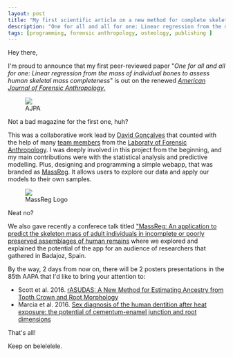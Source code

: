 ```yaml
---
layout: post
title: "My first scientific article on a new method for complete skeletal mass estimation is out"
description: "One for all and all for one: Linear regression from the mass of individual bones to assess human skeletal mass completeness"
tags: [programming, forensic anthropology, osteology, publishing ]
---
```


Hey there,

I'm proud to announce that my first peer-reviewed paper "*One for all and all for one: Linear regression from the mass of individual bones to assess human skeletal mass completeness*" is out on the renewed <a href = "http://onlinelibrary.wiley.com/doi/10.1002/ajpa.22979/abstract" target = "_blank">*American Journal of Forensic Anthropology*.</a>

<figure>
	<a href = "http://onlinelibrary.wiley.com/doi/10.1002/ajpa.22979/abstract" target = "_blank"><img src="http://jcoelho.com/images/ajpabanner.gif"/></a>
	<figcaption>AJPA</figcaption>
</figure>

Not a bad magazine for the first one, huh?

This was a collaborative work lead by <a href = "http://lfa.uc.pt/member/david_goncalves/" target = "_blank">David Gonçalves</a> that counted with the help of many <a href = "http://lfa.uc.pt/team/">team members</a> from the <a href = "http://lfa.uc.pt/" target = "_blank">Laboraty of Forensic Anthropology</a>. I was deeply involved in this project from the beginning, and my main contributions were with the statistical analysis and predictive modelling. Plus, designing and programming a simple webapp, that was branded as <a href = "http://apps.osteomics.com/MassReg" target = "_blank">MassReg</a>. It allows users to explore our data and apply our models to their own samples.


<figure>
	<a href = "http://apps.osteomics.com/MassReg" target = "_blank"><img src="http://jcoelho.com/images/MassReg-Logo.png"/></a>
	<figcaption>MassReg Logo</figcaption>
</figure>

Neat no? 

We also gave recently a conferece talk titled <a href = "http://www.jornadasmediterraneasbadajoz.com/premios-comunicaciones-y-poster/comunicaciones-aceptadas" target = "_blank">"MassReg: An application to predict the skeleton mass of adult individuals in incomplete or poorly preserved assemblages of human remains</a> where we explored and explained the potential of the app for an audience of researchers that gathered in Badajoz, Spain.

By the way, 2 days from now on, there will be 2 posters presentations in the 85th AAPA that I'd like to bring your attention to:

+ Scott et al. 2016. <a href = "http://meeting.physanth.org/program/2016/session11/scott-2016-rasudas-a-new-method-for-estimating-ancestry-from-tooth-crown-and-root-morphology.html" target = "_blank">rASUDAS: A New Method for Estimating Ancestry from Tooth Crown and Root Morphology</a>
+ Marcia et al. 2016. <a href = "http://meeting.physanth.org/program/2016/session11/santos-2016-sex-diagnosis-of-the-human-dentition-after-heat-exposure-the-potential-of-cementum-enamel-junction-and-root-dimensions.html" target = "_blank">Sex diagnosis of the human dentition after heat exposure: the potential of cementum-enamel junction and root dimensions</a>

That's all!

Keep on
belelelele.

  




